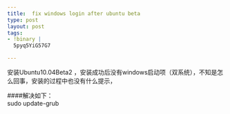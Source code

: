 ```yaml
---
title:  fix windows login after ubuntu beta
type: post
layout: post
tags: 
- !binary |
  5pyq5YiG57G7

---
```


安装Ubuntu10.04Beta2 ，安装成功后没有windows启动项（双系统），不知是怎么回事，安装的过程中也没有什么提示，

####解决如下：	
			sudo update-grub

